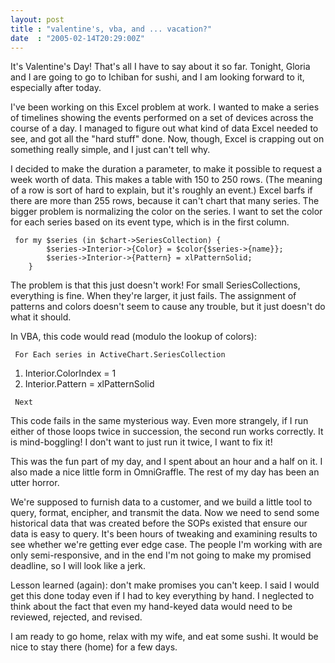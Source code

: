 ```yaml
---
layout: post
title : "valentine's, vba, and ... vacation?"
date  : "2005-02-14T20:29:00Z"
---
```

It's Valentine's Day!  That's all I have to say about it so far.  Tonight, Gloria and I are going to go to Ichiban for sushi, and I am looking forward to it, especially after today.

I've been working on this Excel problem at work.  I wanted to make a series of timelines showing the events performed on a set of devices across the course of a day.  I managed to figure out what kind of data Excel needed to see, and got all the "hard stuff" done.  Now, though, Excel is crapping out on something really simple, and I just can't tell why.

I decided to make the duration a parameter, to make it possible to request a week worth of data.  This makes a table with 150 to 250 rows.  (The meaning of a row is sort of hard to explain, but it's roughly an event.)  Excel barfs if there are more than 255 rows, because it can't chart that many series.  The bigger problem is normalizing the color on the series.  I want to set the color for each series based on its event type, which is in the first column.
<pre><code>	for my $series (in $chart->SeriesCollection) {
		$series->Interior->{Color} = $color{$series->{name}};
		$series->Interior->{Pattern} = xlPatternSolid;
	}
</code></pre>

The problem is that this just doesn't work!  For small SeriesCollections, everything is fine.  When they're larger, it just fails.  The assignment of patterns and colors doesn't seem to cause any trouble, but it just doesn't do what it should.

In VBA, this code would read (modulo the lookup of colors):
<pre><code>	For Each series in ActiveChart.SeriesCollection
</code></pre>
<ol>
<li value="series">Interior.ColorIndex = 1</li>
<li value="series">Interior.Pattern = xlPatternSolid</li>
</ol>
<pre><code>	Next
</code></pre>

This code fails in the same mysterious way.  Even more strangely, if I run either of those loops twice in succession, the second run works correctly.  It is mind-boggling!  I don't want to just run it twice, I want to fix it!

This was the fun part of my day, and I spent about an hour and a half on it. I also made a nice little form in OmniGraffle.  The rest of my day has been an utter horror.

We're supposed to furnish data to a customer, and we build a little tool to query, format, encipher, and transmit the data.  Now we need to send some historical data that was created before the SOPs existed that ensure our data is easy to query.  It's been hours of tweaking and examining results to see whether we're getting ever edge case.  The people I'm working with are only semi-responsive, and in the end I'm not going to make my promised deadline, so I will look like a jerk.

Lesson learned (again): don't make promises you can't keep.  I said I would get this done today even if I had to key everything by hand.  I neglected to think about the fact that even my hand-keyed data would need to be reviewed, rejected, and revised.

I am ready to go home, relax with my wife, and eat some sushi.  It would be nice to stay there (home) for a few days.

